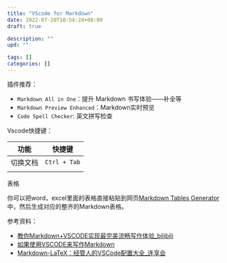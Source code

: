 ```yaml
---
title: "VScode for Markdown"
date: 2022-07-28T10:54:24+08:00
draft: true

description: ""
upd: ""

tags: []
categories: []
---
```


<!--more-->


插件推荐：
- `Markdown All in One`：提升 Markdown 书写体验——补全等
- `Markdown Preview Enhanced`：Markdown实时预览
- `Code Spell Checker`: 英文拼写检查


Vscode快捷键：

|功能|快捷键|
| --- | --- |
|切换文档|`Ctrl + Tab`|
||



表格

你可以把word，excel里面的表格直接粘贴到网页[Markdown Tables Generator](https://www.tablesgenerator.com/markdown_tables)中，然后生成对应的整齐的Markdown表格。

参考资料：
- [教你Markdown+VSCODE实现最完美流畅写作体验_bilibili](https://www.bilibili.com/video/BV1si4y1472o)
- [如果使用VSCODE来写作Markdown](https://www.limfx.pro/ReadArticle/57/yi-zhong-xie-zuo-de-xin-fang-fa)
- [Markdown-LaTeX：经管人的VSCode配置大全_连享会](https://mp.weixin.qq.com/s/NDcsUCGeUapw5OhB7lTabg)


